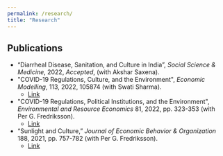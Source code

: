 ```yaml
---
permalink: /research/
title: "Research"
---
```


## Publications

- “Diarrheal Disease, Sanitation, and Culture in India”, *Social Science & Medicine*, 2022, *Accepted*, (with Akshar Saxena).
- "COVID-19 Regulations, Culture, and the Environment", *Economic Modelling*, 113, 2022, 105874 (with Swati Sharma).
  - [Link](https://www.sciencedirect.com/science/article/pii/S0264999322001201) 
- "COVID-19 Regulations, Political Institutions, and the Environment", *Environmental and Resource Economics* 81, 2022, pp. 323-353 (with Per G. Fredriksson).
  - [Link](https://link.springer.com/article/10.1007/s10640-021-00628-z)
- “Sunlight and Culture,” *Journal of Economic Behavior & Organization* 188, 2021, pp. 757-782 (with Per G. Fredriksson).
  - [Link](https://www.sciencedirect.com/science/article/abs/pii/S0167268121002195)




